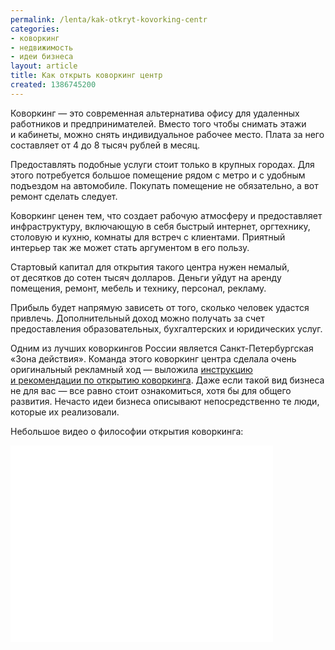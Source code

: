 ```yaml
---
permalink: /lenta/kak-otkryt-kovorking-centr
categories:
- коворкинг
- недвижимость
- идеи бизнеса
layout: article
title: Как открыть коворкинг центр
created: 1386745200
---
```

<p>Коворкинг&nbsp;— это современная альтернатива офису для удаленных работников и&nbsp;предпринимателей. Вместо того чтобы снимать этажи и&nbsp;кабинеты, можно снять индивидуальное рабочее место. Плата за&nbsp;него составляет от&nbsp;4&nbsp;до&nbsp;8&nbsp;тысяч рублей в&nbsp;месяц.</p>
<p>
 Предоставлять подобные услуги стоит только в&nbsp;крупных городах. Для этого потребуется большое помещение рядом с&nbsp;метро и&nbsp;с&nbsp;удобным подъездом на&nbsp;автомобиле. Покупать помещение не&nbsp;обязательно, а&nbsp;вот ремонт сделать следует. 
</p>
<!--break-->
<p>Коворкинг ценен тем, что создает рабочую атмосферу и&nbsp;предоставляет инфраструктуру, включающую в&nbsp;себя быстрый интернет, оргтехнику, столовую и&nbsp;кухню, комнаты для встреч с&nbsp;клиентами. Приятный интерьер так&nbsp;же может стать аргументом в&nbsp;его пользу.</p>
<p>Стартовый капитал для открытия такого центра нужен немалый, от&nbsp;десятков до&nbsp;сотен тысяч долларов. Деньги уйдут на&nbsp;аренду помещения, ремонт, мебель и&nbsp;технику, персонал, рекламу.</p>

<p>Прибыль будет напрямую зависеть от&nbsp;того, сколько человек удастся привлечь. Дополнительный доход можно получать за&nbsp;счет предоставления образовательных, бухгалтерских и&nbsp;юридических услуг.</p>
<p>Одним из&nbsp;лучших коворкингов России является Санкт-Петербургская «Зона действия». Команда этого коворкинг центра сделала очень оригинальный рекламный ход&nbsp;— выложила <a href="http:// http://habrahabr.ru/post/150712/">инструкцию и&nbsp;рекомендации по&nbsp;открытию коворкинга</a>. Даже если такой вид бизнеса не&nbsp;для вас&nbsp;— все равно стоит ознакомиться, хотя&nbsp;бы для общего развития. Нечасто идеи бизнеса описывают непосредственно те&nbsp;люди, которые их&nbsp;реализовали.</p>
<p>Небольшое видео о&nbsp;философии открытия коворкинга:</p>
<iframe width="420" height="315" src="//www.youtube.com/embed/QP5iGNxUw7Q" frameborder="0" allowfullscreen></iframe>
